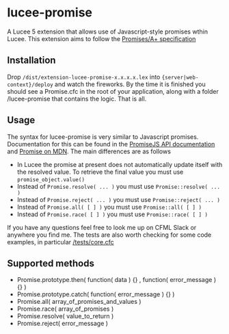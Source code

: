 # lucee-promise

A Lucee 5 extension that allows use of Javascript-style promises wthin Lucee.  This extension aims to follow the [Promises/A+ specification](https://promisesaplus.com/)

## Installation

Drop `/dist/extension-lucee-promise-x.x.x.x.lex` into `{server|web-context}/deploy` and watch the fireworks.  By the time it is finished you should see a Promise.cfc in the root of your application, along with a folder /lucee-promise that contains the logic.  That is all.

## Usage

The syntax for lucee-promise is very similar to Javascript promises.  Documentation for this can be found in the [PromiseJS API documentation](https://www.promisejs.org/api/) and [Promise on MDN](https://developer.mozilla.org/en-US/docs/Web/JavaScript/Reference/Global_Objects/Promise). The main differences are as follows

* In Lucee the promise at present does not automatically update itself with the resolved value.  To retrieve the final value you must use `promise_object.value()`
* Instead of `Promise.resolve( ... )` you must use `Promise::resolve( ... )`
* Instead of `Promise.reject( ... )` you must use `Promise::reject( ... )`
* Instead of `Promise.all( [ ] )` you must use `Promise::all( [ ] )`
* Instead of `Promise.race( [ ] )` you must use `Promise::race( [ ] )`

If you have any questions feel free to look me up on CFML Slack or anywhere you find me.  The tests are also worth checking for some code examples, in particular [/tests/core.cfc](https://github.com/SimonHooker/lucee-promise/blob/master/tests/core.cfc)

## Supported methods

* Promise.prototype.then( function( data ) {} , function( error_message ) {} )
* Promise.prototype.catch( function( error_message ) {} )
* Promise.all( array_of_promises_and_values )
* Promise.race( array_of_promises )
* Promise.resolve( value_to_return )
* Promise.reject( error_message )

